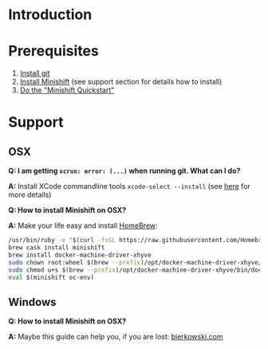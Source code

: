 # Introduction
# Prerequisites
1. [Install git](https://git-scm.com/downloads)
2. [Install Minishift](https://docs.openshift.org/latest/minishift/getting-started/installing.html) (see support section for details how to install)
3. [Do the "Minishift Quickstart"](https://docs.openshift.org/latest/minishift/getting-started/quickstart.html)

# Support

## OSX
**Q: I am getting ```xcrun: error: (...)``` when running git. What can I do?**

**A:** Install XCode commandline tools ```xcode-select --install``` (see [here]( https://stackoverflow.com/questions/32893412/command-line-tools-not-working-os-x-el-capitan-macos-sierra-macos-high-sierra/32894314#32894314) for more details)

**Q: How to install Minishift on OSX?**

**A:** Make your life easy and install [HomeBrew](https://brew.sh/index_de.html):
```bash
/usr/bin/ruby -e "$(curl -fsSL https://raw.githubusercontent.com/Homebrew/install/master/install)"
brew cask install minishift
brew install docker-machine-driver-xhyve
sudo chown root:wheel $(brew --prefix)/opt/docker-machine-driver-xhyve/bin/docker-machine-driver-xhyve
sudo chmod u+s $(brew --prefix)/opt/docker-machine-driver-xhyve/bin/docker-machine-driver-xhyve
eval $(minishift oc-env)
```

## Windows
**Q: How to install Minishift on OSX?**

**A:** Maybe this guide can help you, if you are lost: [bierkowski.com](https://bierkowski.com/minishift-setup-on-windows/)

